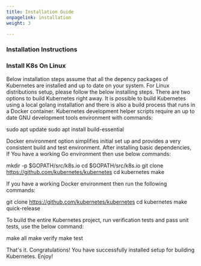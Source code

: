 ```yaml
---
title: Installation Guide
onpagelink: installation
weight: 3

---
```


### **Installation Instructions**

### Install K8s On Linux

Below installation steps assume that all the depency packages of Kubernetes are installed and up to date on your system. For Linux distributions setup, please follow the below installing steps. There are two options to build Kubernetes right away. It is possible to build Kubernetes using a local golang installation and there is also a build process that runs in a Docker container. Kubernetes development helper scripts require an up to date GNU development tools environment with commands:

sudo apt update
sudo apt install build-essential

Docker environment option simplifies initial set up and provides a very consistent build and test environment. After installing basic dependencies, If You have a working Go environment then use below commands:

mkdir -p $GOPATH/src/k8s.io
cd $GOPATH/src/k8s.io
git clone https://github.com/kubernetes/kubernetes
cd kubernetes
make

If you have a working Docker environment then run the following commands:

git clone https://github.com/kubernetes/kubernetes
cd kubernetes
make quick-release

To build the entire Kubernetes project, run verification tests and pass unit tests, use the below command:

make all
make verify
make test

That's it. Congratulations! You have successfully installed setup for building Kubernetes. Enjoy!